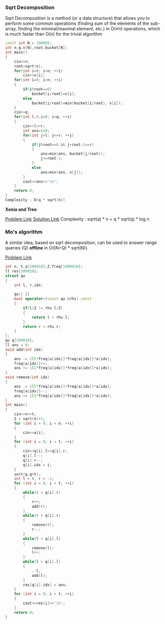 ### Sqrt Decomposition

Sqrt Decomposition is a method (or a data structure) that allows you to perform some common operations (finding sum of the elements of the sub-array, finding the minimal/maximal element, etc.) in O(√n) operations, which is much faster than O(n) for the trivial algorithm

```cpp
const int N = 100005;
int n,q,v[N],root,bucket[N];
int main()
{
    cin>>n;
    root=sqrt(n);
    for(int i=0; i<n; ++i)
        cin>>v[i];
    for(int i=0; i<n; ++i)
    {
        if(i%root==0)
            bucket[i/root]=v[i];
        else
            bucket[i/root]=min(bucket[i/root], v[i]);
    }
    cin>>q;
    for(int l,r,i=0; i<q; ++i)
    {
        cin>>l>>r;
        int ans=1e9;
        for(int j=l; j<=r; ++j)
        {
            if(j%root==0 && j+root-1<=r)
            {
                ans=min(ans, bucket[j/root]);
                j+=root-1;
            }
            else
                ans=min(ans, v[j]);
        }
        cout<<ans<<'\n';
    }
    return 0;
}
Complexity : O(q * sqrt(n))
```
**Xenia and Tree**

[Problem Link](https://codeforces.com/contest/342/problem/E)
[Solution Link](https://codeforces.com/contest/342/submission/100257772)
Complexity : sqrt(q) * n + q * sqrt(q) * log n

### Mo's algorithm

A similar idea, based on sqrt decomposition, can be used to answer range queries (Q) **offline** in O((N+Q) * sqrt(N)).


[Problem Link](https://.com/contest/86/problem/D)
```cpp
int n, t,a[200010],Z,freq[1000010];
ll res[200010];
struct qu
{
    int l, r,idx;
 
    qu() {}
    bool operator<(const qu &rhs) const
    {
        if(l/Z != rhs.l/Z)
        {
            return l < rhs.l;
        }
        return r < rhs.r;
    }
};
qu q[200010];
ll ans = 0;
void add(int idx)
{
    ans -= 1ll*freq[a[idx]]*freq[a[idx]]*a[idx];
    freq[a[idx]]++;
    ans += 1ll*freq[a[idx]]*freq[a[idx]]*a[idx];
}
void remove(int idx)
{
    ans -= 1ll*freq[a[idx]]*freq[a[idx]]*a[idx];
    freq[a[idx]]--;
    ans += 1ll*freq[a[idx]]*freq[a[idx]]*a[idx];
}
int main()
{
    cin>>n>>t;
    Z = sqrt(n)+1;
    for (int i = 0; i < n; ++i)
    {
        cin>>a[i];
    }
    for (int i = 0; i < t; ++i)
    {
        cin>>q[i].l>>q[i].r;
        q[i].l--;
        q[i].r--;
        q[i].idx = i;
    }
    sort(q,q+t);
    int l = 0, r = -1;
    for (int i = 0; i < t; ++i)
    {
        while(r < q[i].r)
        {
            r++;
            add(r);
        }
        while(r > q[i].r)
        {
            remove(r);
            r--;
        }
        while(l < q[i].l)
        {
            remove(l);
            l++;
        }
        while(l > q[i].l)
        {
            --l;
            add(l);
        }
        res[q[i].idx] = ans;
    }
    for (int i = 0; i < t; ++i)
    {
        cout<<res[i]<<'\n';
    }
    return 0;
}
```
